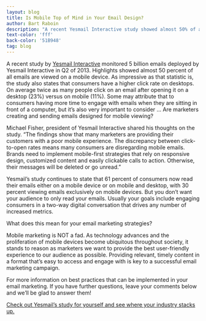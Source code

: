 ```yaml
---
layout: blog
title: Is Mobile Top of Mind in Your Email Design?
author: Bart Raboin
description: "A recent Yesmail Interactive study showed almost 50% of all emails are viewed on a mobile device."
text-color: 'fff'
back-color: '51B948'
tag: blog
---
```

A recent study by [Yesmail Interactive](http://www.yesmail.com/) monitored 5 billion emails deployed by Yesmail Interactive in Q2 of 2013. Highlights showed almost 50 percent of all emails are viewed on a mobile device. As impressive as that statistic is, the study also states that consumers have a higher click rate on desktops. On average twice as many people click on an email after opening it on a desktop (23%) versus on mobile (11%). Some may attribute that to consumers having more time to engage with emails when they are sitting in front of a computer, but it’s also very important to consider … Are marketers creating and sending emails designed for mobile viewing?

Michael Fisher, president of Yesmail Interactive shared his thoughts on the study. “The findings show that many marketers are providing their customers with a poor mobile experience. The discrepancy between click-to-open rates means many consumers are disregarding mobile emails. Brands need to implement mobile-first strategies that rely on responsive design, customized content and easily clickable calls to action. Otherwise, their messages will be deleted or go unread.”

Yesmail’s study continues to state that 61 percent of consumers now read their emails either on a mobile device or on mobile and desktop, with 30 percent viewing emails exclusively on mobile devices. But you don’t want your audience to only read your emails. Usually your goals include engaging consumers in a two-way digital conversation that drives any number of increased metrics.

What does this mean for your email marketing strategies?

Mobile marketing is NOT a fad. As technology advances and the proliferation of mobile devices become ubiquitous throughout society, it stands to reason as marketers we want to provide the best user-friendly experience to our audience as possible. Providing relevant, timely content in a format that’s easy to access and engage with is key to a successful email marketing campaign.

For more information on best practices that can be implemented in your email marketing. If you have further questions, leave your comments below and we’ll be glad to answer them!


[Check out Yesmail’s study for yourself and see where your industry stacks up.](http://www.yesmail.com/resources/benchmarks/yesmails-email-marketing-compass-mobile-effect)
